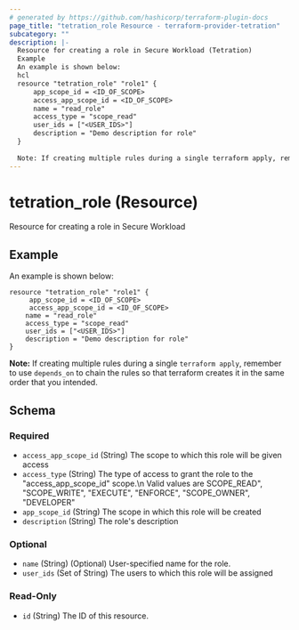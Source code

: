 ```yaml
---
# generated by https://github.com/hashicorp/terraform-plugin-docs
page_title: "tetration_role Resource - terraform-provider-tetration"
subcategory: ""
description: |-
  Resource for creating a role in Secure Workload (Tetration)
  Example
  An example is shown below:
  hcl
  resource "tetration_role" "role1" {
      app_scope_id = <ID_OF_SCOPE>
      access_app_scope_id = <ID_OF_SCOPE>
      name = "read_role"
      access_type = "scope_read"
      user_ids = ["<USER_IDS>"]
      description = "Demo description for role"
  }
  
  Note: If creating multiple rules during a single terraform apply, remember to use depends_on to chain the rules so that terraform creates it in the same order that you intended.
---
```


# tetration_role (Resource)

Resource for creating a role in Secure Workload

## Example
An example is shown below: 
```hcl
resource "tetration_role" "role1" {
	 app_scope_id = <ID_OF_SCOPE>
	 access_app_scope_id = <ID_OF_SCOPE>
    name = "read_role"
    access_type = "scope_read"
    user_ids = ["<USER_IDS>"]
    description = "Demo description for role"
}
```
**Note:** If creating multiple rules during a single `terraform apply`, remember to use `depends_on` to chain the rules so that terraform creates it in the same order that you intended.



<!-- schema generated by tfplugindocs -->
## Schema

### Required

- `access_app_scope_id` (String) The scope to which this role will be given access
- `access_type` (String) The type of access to grant the role to the "access_app_scope_id" scope.\n Valid values are SCOPE_READ", "SCOPE_WRITE", "EXECUTE", "ENFORCE", "SCOPE_OWNER", "DEVELOPER"
- `app_scope_id` (String) The scope in which this role will be created
- `description` (String) The role's description

### Optional

- `name` (String) (Optional) User-specified name for the role.
- `user_ids` (Set of String) The users to which this role will be assigned

### Read-Only

- `id` (String) The ID of this resource.


